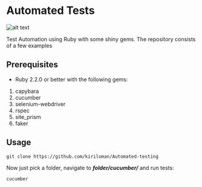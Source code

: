 # Automated Tests
![alt text](https://circleci.com/gh/kiriloman/Automated-testing.svg?style=shield&circle-token=6fea71e94a26fcbd0b8d6530999ed22fd0ba8e33)

Test Automation using Ruby with some shiny gems. The repository consists of a few examples

## Prerequisites
* Ruby 2.2.0 or better with the following gems:

1. capybara
2. cucumber
3. selenium-webdriver
4. rspec
5. site_prism
6. faker

## Usage
```
git clone https://github.com/kiriloman/Automated-testing
```

Now just pick a folder, navigate to ***folder/cucumber/*** and run tests:

```
cucumber
```
